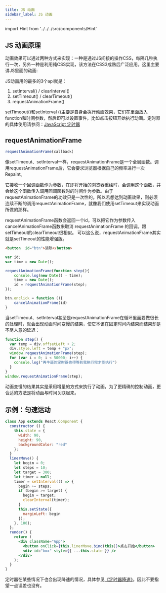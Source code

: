 ```yaml
---
title: JS 动画
sidebar_label: JS 动画
---
```


import Hint from '../../../src/components/Hint'

## JS 动画原理

动画效果可以通过两种方式来实现：一种是通过JS间接的操作CSS，每隔几秒执行一次，另外一种是利用纯CSS实现，该方法在CSS3成熟后广泛应用。这里主要讲JS里面的动画:

JS动画用的最多的3个api就是：

1. setInterval() / clearInterval()
2. setTimeout() / clearTimeout()
3. requestAnimationFrame()

setTimeout()和setInterval ()主要是自身会执行动画效果，它们在里面放入function和时间参数，然后即可以设置事件，比如点击按钮开始执行动画。定时器的具体使用请参阅：[JavaScript 定时器](/docs/javascript/9.async-programming/timer)

## requestAnimationFrame

```js
requestAnimationFrame(callback)
```

像setTimeout、setInterval一样，requestAnimationFrame是一个全局函数。调用requestAnimationFrame后，它会要求浏览器根据自己的频率进行一次Repaint。

它接收一个回调函数作为参数，在即将开始的浏览器重绘时，会调用这个函数，并会给这个函数传入调用回调函数时的时间作为参数。由于requestAnimationFrame的功效只是一次性的，所以若想达到动画效果，则必须连续不断的调用requestAnimationFrame，就像我们使用setTimeout来实现动画所做的那样。

requestAnimationFrame函数会返回一个id，可以把它作为参数传入cancelAnimationFrame函数来取消 requestAnimationFrame 的回调。跟setTimeout的clearTimeout很相似。 可以这么说，requestAnimationFrame其实就是setTimeout的性能增强版。

```html
<button  id="btn">清除</button>
```

```js
var id;
var time = new Date();

requestAnimationFrame(function step(){
    console.log(new Date() - time);
    time = new Date();
    id = requestAnimationFrame(step);
});

btn.onclick = function (){
    cancelAnimationFrame(id)
}
```

当setTimeout、setInterval甚至是requestAnimationFrame在循环里面要做很长的处理时，就会出现动画时间变慢的结果，使它本该在固定时间内结束而结果却是不尽人意的延迟：

```js
function step() {
  var temp = div.offsetLeft + 2;
  div.style.left = temp + "px";
  window.requestAnimationFrame(step);
  for (var i = 0; i < 50000; i++) {
    console.log("再牛逼的定时器也得等到我执行完才能执行")
  }
}
window.requestAnimationFrame(step);
```

动画变慢的结果其实是采用增量的方式来执行了动画，为了更精确的控制动画，更合适的方法是将动画与时间关联起来。

## 示例：匀速运动

```jsx live
class App extends React.Component {
  constructor () {
    this.state = {
      width: 90,
      height: 90,
      backgroundColor: "red"
    };
  }
  linerMove() {
    let begin = 0;
    let steps = 10;
    let target = 300;
    let timer = null;
    timer = setInterval(() => {
      begin += steps;
      if (begin >= target) {
        begin = target;
        clearInterval(timer);
      }
      this.setState({
        marginLeft: begin
      });
    }, 100);
  };
  render() {
    return (
      <div className="App">
        <button onClick={this.linerMove.bind(this)}>点击开始</button>
        <div id="box" style={{ ...this.state }} />
      </div>
    );
  }
}
```

<Hint type="warning">定时器在某些情况下也会出现降速的情况，具体参见[《定时器降速》](/docs/javascript/9.async-programming/timer#定时器降速)。因此不要指望一点误差也没有。</Hint>
